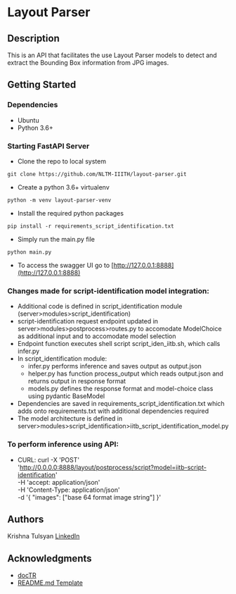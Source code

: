 # Layout Parser

## Description

This is an API that facilitates the use Layout Parser models to detect and extract
the Bounding Box information from JPG images.

## Getting Started

### Dependencies

* Ubuntu
* Python 3.6+

### Starting FastAPI Server

* Clone the repo to local system
```
git clone https://github.com/NLTM-IIITH/layout-parser.git
```
* Create a python 3.6+ virtualenv
```
python -m venv layout-parser-venv
```
* Install the required python packages
```
pip install -r requirements_script_identification.txt
```
* Simply run the main.py file
```
python main.py
```
* To access the swagger UI go to [http://127.0.0.1:8888](http://127.0.0.1:8888)

### Changes made for script-identification model integration:
* Additional code is defined in script_identification module (server>modules>script_identification)
* script-identification request endpoint updated in server>modules>postprocess>routes.py to accomodate ModelChoice as additional input and to accomodate model selection
* Endpoint function executes shell script script_iden_iitb.sh, which calls infer.py
* In script_identification module:
  * infer.py performs inference and saves output as output.json
  * helper.py has function process_output which reads output.json and returns output in response format
  * models.py defines the response format and model-choice class using pydantic BaseModel
* Dependencies are saved in requirements_script_identification.txt which adds onto requirements.txt with additional dependencies required
* The model architecture is defined in server>modules>script_identification>iitb_script_identification_model.py

### To perform inference using API:
* CURL: curl -X 'POST' \
  'http://0.0.0.0:8888/layout/postprocess/script?model=iitb-script-identification' \
  -H 'accept: application/json' \
  -H 'Content-Type: application/json' \
  -d '{
  "images": ["base 64 format image string"]
}'
## Authors

Krishna Tulsyan
[LinkedIn](https://www.linkedin.com/in/krishna-tulsyan/)

<!-- ## License

This project is licensed under the [NAME HERE] License - see the LICENSE.md file for details -->

## Acknowledgments

* [docTR](https://github.com/mindee/doctr)
* [README.md Template](https://gist.github.com/DomPizzie/7a5ff55ffa9081f2de27c315f5018afc)